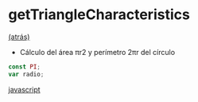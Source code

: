# getTriangleCharacteristics

[(atrás)](./README.md)

* Cálculo del área πr2 y perímetro 2πr del círculo

```javascript
const PI;
var radio;
```

[javascript](https://github.com/USantaTecla-mathematics/javascript/blob/master/expresiones/%C3%81rea%20y%20per%C3%ADmetro/Area%20y%20perimetro.js)

